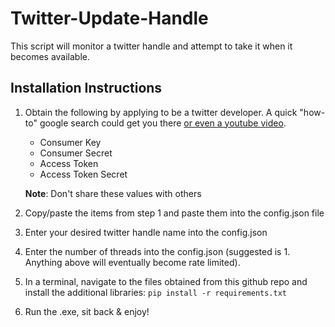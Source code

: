 # Twitter-Update-Handle
This script will monitor a twitter handle and attempt to take it when it becomes available.

## Installation Instructions
1. Obtain the following by applying to be a twitter developer. A quick "how-to" google search could get you there [or even a youtube video](https://www.youtube.com/watch?v=G_CX4HzOi94&ab_channel=StevesieData).
    - Consumer Key
    - Consumer Secret
    - Access Token
    - Access Token Secret
    
    **Note**: Don't share these values with others

2. Copy/paste the items from step 1 and paste them into the config.json file 
3. Enter your desired twitter handle name into the config.json
4. Enter the number of threads into the config.json (suggested is 1. Anything above will eventually become rate limited).
3. In a terminal, navigate to the files obtained from this github repo and install the additional libraries: `pip install -r requirements.txt`
4. Run the .exe, sit back & enjoy!
